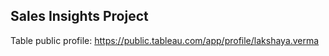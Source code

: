 ## Sales Insights Project
Table public profile: https://public.tableau.com/app/profile/lakshaya.verma
